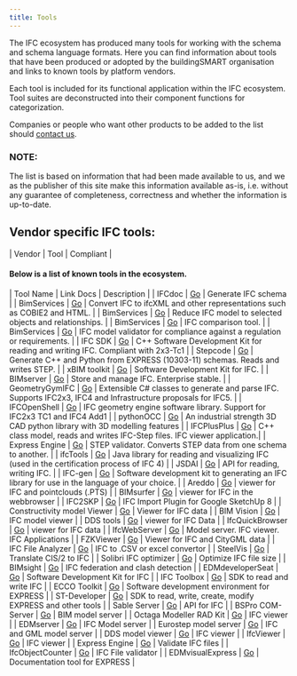 ```yaml
---
title: Tools
---
```


The IFC ecosystem has produced many tools for working with the schema and schema language formats. Here you can find information about tools that have been produced or adopted by the buildingSMART organisation and links to known tools by platform vendors.

Each tool is included for its functional application within the IFC ecosystem. Tool suites are deconstructed into their component functions for categorization.  

Companies or people who want other products to be added to the list should [contact us](webmaster@buildingsmart.org). 

### NOTE:  
The list is based on information that had been made available to us, and we as the publisher of this site make this information available as-is, i.e. without any guarantee of completeness, correctness and whether the information is up-to-date.

## Vendor specific IFC tools:

| Vendor | Tool | Compliant |


#### Below is a list of known tools in the ecosystem.

| Tool Name | Link Docs | Description |
| IFCdoc | [Go](http://www.buildingsmart-tech.org/specifications/specification-tools/ifcdoc-tool) | Generate IFC schema |
| BimServices | [Go](http://www.aec3.com/en/6/6_04.htm) | Convert IFC to ifcXML and other representations such as COBIE2 and HTML. |
| BimServices | [Go](http://www.aec3.com/en/6/6_04.htm) | Reduce IFC model to selected objects and relationships. |
| BimServices | [Go](http://www.aec3.com/en/6/6_04.htm)  | IFC comparison tool. |
| BimServices | [Go](http://www.aec3.com/en/6/6_04.htm)  |  IFC model validator for compliance against a regulation or requirements. |
| IFC SDK | [Go](https://github.com/cstb/ifc-sdk) | C++ Software Development Kit for reading and writing IFC. Compliant with 2x3-Tc1 |
| Stepcode | [Go](http://stepcode.org) | Generate C++ and Python from EXPRESS (10303-11) schemas. Reads and writes STEP. |
| xBIM toolkit | [Go](http://www.openbim.org/) | Software Development Kit for IFC. |
| BIMserver | [Go](http://www.bimserver.org/) | Store and manage IFC. Enterprise stable.  |
| GeometryGymIFC | [Go](https://geometrygym.wordpress.com/) | Extensible C# classes to generate and parse IFC. Supports IFC2x3, IFC4 and Infrastructure proposals for IFC5. |
| IFCOpenShell | [Go](IFCOpenShell.org) | IFC geometry engine software library. Support for IFC2x3 TC1 and IFC4 Add1 |
| pythonOCC | [Go](http://pythonOCC.org) | An industrial strength 3D CAD python library with 3D modelling features |
| IFCPlusPlus | [Go](http://ifcplusplus.com) | C++ class model, reads and writes IFC-Step files. IFC viewer application.|
| Express Engine | [Go](http://exp-engine.sourceforge.net/) | STEP validator. Converts STEP data from one schema to another. |
| ifcTools | [Go](http://www.ifctoolsproject.com/) | Java library for reading and visualizing IFC (used in the certification process of IFC 4) |
| JSDAI | [Go](http://www.jsdai.net/) | API for reading, writing IFC. |
| IFC-gen | [Go](https://github.com/ikeough/IFC-gen) | Software development kit to generating an IFC library for use in the language of your choice. |
| Areddo | [Go](http://www.areddo.com/) | viewer for IFC and pointclouds (.PTS) |
| BIMsurfer | [Go](http://www.bimsurfer.org/) | viewer for IFC in the webbrowser |
| IFC2SKP | [Go](http://www.cadalog-inc.com/) | IFC Import Plugin for Google SketchUp 8 |
| Constructivity model Viewer | [Go](http://www.constructivity.com/) | Viewer for IFC data |
| BIM Vision | [Go](http://www.bimvision.eu/home/) | IFC model viewer |
| DDS tools | [Go](http://www.dds-cad.net/) | viewer for IFC Data |
| IfcQuickBrowser | [Go](http://www.team-solutions.de/) | viewer for IFC data |
| IfcWebServer | [Go](http://www.ifcwebserver.org/) | Model server. IFC viewer. IFC Applications |
| FZKViewer | [Go](https://www.iai.kit.edu/1302.php) | Viewer for IFC and CityGML data |
| IFC File Analyzer | [Go](https://www.nist.gov/services-resources/software/ifc-file-analyzer) | IFC to .CSV or excel convertor |
| SteelVis | [Go](https://www.nist.gov/services-resources/software/steelvis-aka-cis2-viewer) | Translate CIS/2 to IFC |
| Solibri IFC optimizer | [Go](http://www.solibri.com/products/solibri-ifc-optimizer/) | Optimize IFC file size |
| BIMsight | [Go](http://www.teklabimsight.com/) | IFC federation and clash detection |
| EDMdeveloperSeat | [Go](http://www.epmtech.jotne.com/) | Software Development Kit for IFC |
| IFC Toolbox | [Go](http://www.eurostep.com/) | SDK to read and write IFC |
| ECCO Toolkit | [Go](http://www.pdtec.de/) | Software development environment for EXPRESS |
| ST-Developer | [Go](http://www.epmtech.jotne.com/) | SDK to read, write, create, modify EXPRESS and other tools |
| Sable Server | [Go](http://www.eurostep.com/) | API for IFC |
| BSPro COM-Server | [Go](http://www.granlund.fi/) | BIM model server |
| Octaga Modeller RAD Kit | [Go](http://www.octaga.com/) | IFC viewer |
| EDMserver | [Go](http://www.epmtech.jotne.com/) | IFC Model server |
| Eurostep model server | [Go](http://www.eurostep.com/) | IFC and GML model server |
| DDS model viewer | [Go](http://www.dds.no/) | IFC viewer |
| IfcViewer | [Go](http://www.iai.fzk.de/ifc) | IFC viewer |
| Express Engine | [Go](http://exp-engine.sourceforge.net/) | Validate IFC files |
| IfcObjectCounter | [Go](http://www.iai.fzk.de/ifc) | IFC File validator |
| EDMvisualExpress | [Go](http://www.epmtech.jotne.com/) | Documentation tool for EXPRESS |
